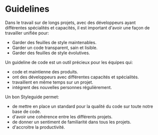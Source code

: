 # Guidelines

Dans le travail sur de longs projets, avec des développeurs ayant différentes spécialités et capacités, il est important d'avoir une façon de travailler unifiée pour:
- Garder des feuilles de style maintenables.
- Garder un code transparent, sain et lisible.
- Garder des feuilles de style évolutives.


Un guideline de code est un outil précieux pour les équipes qui:
- code et maintienne des produits.
- ont des développeurs avec différentes capacités et spécialités.
- travaillent en même temps sur un projet.
- intégrent des nouvelles personnes régulièrement.


Un bon Styleguide permet:
- de mettre en place un standard pour la qualité du code sur toute notre base de code.
- d'avoir une cohérence entre les différents projets.
- de donner un sentiment de familiarité dans tous les projets.
- d'accroitre la productivité.
